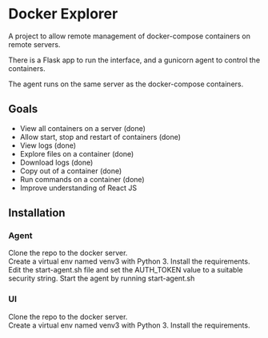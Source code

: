 # Docker Explorer

A project to allow remote management of docker-compose containers on remote servers.

There is a Flask app to run the interface, and a gunicorn agent to control the containers.

The agent runs on the same server as the docker-compose containers.

## Goals

* View all containers on a server (done)
* Allow start, stop and restart of containers (done)
* View logs (done)
* Explore files on a container (done)
* Download logs (done)
* Copy out of a container (done)
* Run commands on a container (done)
* Improve understanding of React JS

## Installation

### Agent

Clone the repo to the docker server.  
Create a virtual env named venv3 with Python 3.
Install the requirements.
Edit the start-agent.sh file and set the AUTH_TOKEN value to a suitable security string.
Start the agent by running start-agent.sh

### UI

Clone the repo to the docker server.  
Create a virtual env named venv3 with Python 3.
Install the requirements.



